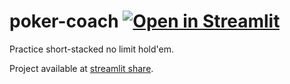 # poker-coach [![Open in Streamlit](https://static.streamlit.io/badges/streamlit_badge_black_white.svg)](https://chessmastertobe-poker-coach-pokercoach-7wbew1.streamlitapp.com/)
Practice short-stacked no limit hold'em.

Project available at [streamlit share](https://chessmastertobe-poker-coach-pokercoach-7wbew1.streamlitapp.com/).
